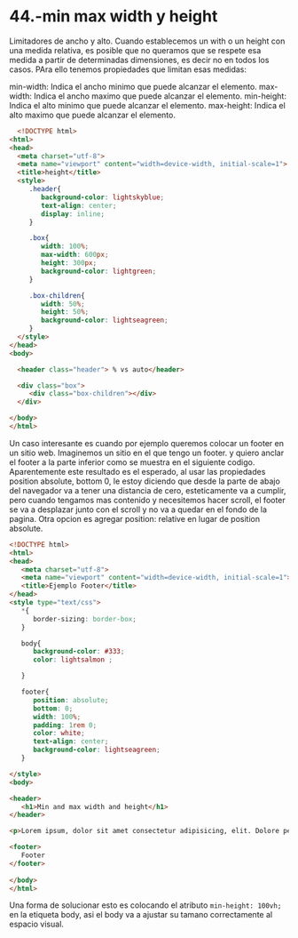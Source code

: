 44.-min max width y height
===

Limitadores de ancho y alto.
Cuando establecemos un with o un height con una medida relativa, es posible que no queramos que se respete esa medida a partir de determinadas dimensiones, es decir no en todos los casos.
PAra ello tenemos propiedades que limitan esas medidas:

   min-width: Indica el ancho minimo que puede alcanzar el elemento.
   max-width: Indica el ancho maximo que puede alcanzar el elemento.
   min-height: Indica el alto minimo que puede alcanzar el elemento.
   max-height: Indica el alto maximo que puede alcanzar el elemento.

 ```html
   <!DOCTYPE html>
<html>
<head>
   <meta charset="utf-8">
   <meta name="viewport" content="width=device-width, initial-scale=1">
   <title>height</title>
   <style>
      .header{
         background-color: lightskyblue;
         text-align: center;
         display: inline;
      }

      .box{
         width: 100%;
         max-width: 600px;
         height: 300px;
         background-color: lightgreen;
      }

      .box-children{
         width: 50%;
         height: 50%;
         background-color: lightseagreen;
      }
   </style>
</head>
<body>

   <header class="header"> % vs auto</header>

   <div class="box">
      <div class="box-children"></div>
   </div>

</body>
</html>
   ```

Un caso interesante es cuando por ejemplo queremos colocar un footer en un sitio web.
Imaginemos un sitio en el que tengo un footer. y quiero anclar el footer a la parte inferior como se muestra en el siguiente codigo. Aparentemente este resultado es el esperado, al usar las propiedades position absolute, bottom 0, le estoy diciendo que desde la parte de abajo del navegador va a tener una distancia de cero, esteticamente va a cumplir, pero cuando tengamos mas contenido y necesitemos hacer scroll, el footer se va a desplazar junto con el scroll y no va a quedar en el fondo de la pagina. Otra opcion es agregar position: relative en lugar de position absolute. 

```html
<!DOCTYPE html>
<html>
<head>
   <meta charset="utf-8">
   <meta name="viewport" content="width=device-width, initial-scale=1">
   <title>Ejemplo Footer</title>
</head>
<style type="text/css">
   *{
      border-sizing: border-box;
   }

   body{
      background-color: #333;
      color: lightsalmon ;

   }

   footer{
      position: absolute;
      bottom: 0;
      width: 100%;
      padding: 1rem 0;
      color: white;
      text-align: center;
      background-color: lightseagreen;
   }

</style>
<body>

<header>
   <h1>Min and max width and height</h1>
</header>

<p>Lorem ipsum, dolor sit amet consectetur adipisicing, elit. Dolore perspiciatis, quidem. Optio laboriosam fuga veritatis, incidunt odio delectus facilis iusto aut deleniti cumque. Sed totam quis libero corrupti illum sunt.</p>

<footer>
   Footer
</footer>
   
</body>
</html>
```

Una forma de solucionar esto es colocando el atributo `min-height: 100vh;` en la etiqueta body, asi el body va a ajustar su tamano correctamente al espacio visual.